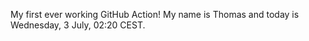 My first ever working GitHub Action!
My name is Thomas and today is Wednesday, 3 July, 02:20 CEST. 
